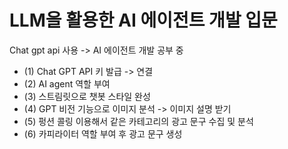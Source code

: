 # LLM을 활용한 AI 에이전트 개발 입문

Chat gpt api 사용 -> AI 에이전트 개발 공부 중

- (1) Chat GPT API 키 발급 -> 연결
- (2) AI agent 역할 부여 
- (3) 스트림릿으로 챗봇 스타일 완성
- (4) GPT 비전 기능으로 이미지 분석 -> 이미지 설명 받기 
- (5) 펑션 콜링 이용해서 같은 카테고리의 광고 문구 수집 및 분석
- (6) 카피라이터 역할 부여 후 광고 문구 생성 
